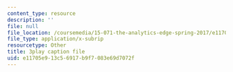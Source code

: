 ```yaml
---
content_type: resource
description: ''
file: null
file_location: /coursemedia/15-071-the-analytics-edge-spring-2017/e11705e913c56917b9f7083e69d7072f_uo0EmonbUhU.srt
file_type: application/x-subrip
resourcetype: Other
title: 3play caption file
uid: e11705e9-13c5-6917-b9f7-083e69d7072f
---
```

